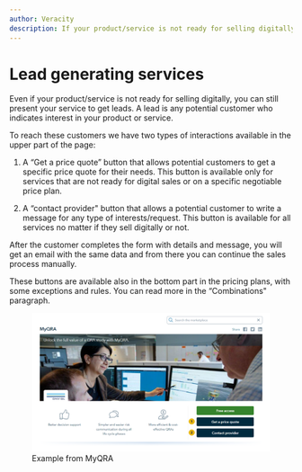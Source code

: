 ```yaml
---
author: Veracity
description: If your product/service is not ready for selling digitally, you can still present your service to get leads.
---
```


# Lead generating services

Even if your product/service is not ready for selling digitally, you can still present your service to get leads.​ A lead is any potential customer who indicates interest in your product or service.​
​


To reach these customers we have two types of interactions available in the upper part of the page:​

1. A “Get a price quote” button that allows potential customers to get a specific price quote for their needs.​
This button is available only for services that are not ready for digital sales or on a specific negotiable price plan.​
​

2. A “contact provider" button that allows a potential customer to write a message for any type of interests/request.​
This button is available for all services no matter if they sell digitally or not.​


After the customer completes the form with details and message, you will get an email with the same data and from there you can continue the sales process manually.​

These buttons are available also in the bottom part in the pricing plans, with some exceptions and rules. You can read more in the “Combinations" paragraph.​

<figure>
	<img src="assets/MyQRA.PNG"/>
	<figcaption>Example from MyQRA</figcaption>
</figure>
